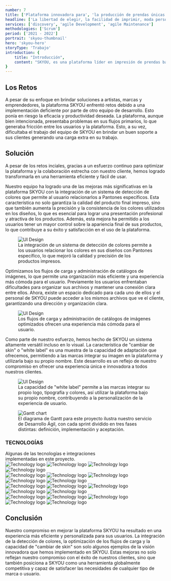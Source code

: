 ```yaml
---
number: 7
title: ['Plataforma innovadora para', 'la producción de prendas únicas']
headline: ['La libertad de elegir, la facilidad de imprimir, moda personalizada al alcance de tus manos.']
services: ['discovery', 'agile Development', 'agile Maintenance']
methodologies: ['Scrum']
period: ['2021 - 2022']
portrait: 'skyou-thumbnail'
hero: 'skyou-hero'
storyType: 'Trabajo'
introduction: {
    title: "Introducción",
    content: "SKYOU, es una plataforma líder en impresión de prendas bajo demanda, brinda la oportunidad a artistas, marcas y emprendedores de materializar sus creaciones. Con su avanzada herramienta de diseño 3D y sus fábricas en diversos lugares del mundo, SKYOU elimina los obstáculos de los mínimos de orden y ofrece soluciones a través de su experiencia en técnicas de impresión digital, corte con láser, costura y envío directo a cualquier parte del mundo.",
}
---
```


<div>
    <h2>Los Retos</h2>
    <p>A pesar de su enfoque en brindar soluciones a artistas, marcas y emprendedores, la plataforma SKYOU enfrentó retos debido a una implementación deficiente por parte de otro equipo de desarrollo. Esto ponía en riesgo la eficacia y productividad deseada. La plataforma, aunque bien intencionada, presentaba problemas en sus flujos primarios, lo que generaba fricción entre los usuarios y la plataforma. Esto, a su vez, dificultaba el trabajo del equipo de SKYOU en brindar un buen soporte a sus clientes generando una carga extra en su trabajo.</p>
</div>
<div>
    <h2>Solución</h2>
    <p>A pesar de los retos inciales, gracias a un esfuerzo continuo para optimizar la plataforma y la colaboración estrecha con nuestro cliente, hemos logrado transformarla en una herramienta eficiente y fácil de usar.</p>
    <p>Nuestro equipo ha logrado una de las mejoras más significativas en la plataforma SKYOU con la integración de un sistema de detección de colores que permite al usuario relacionarlos a Pantones específicos. Esta característica no solo garantiza la calidad del producto final impreso, sino que también aumenta la precisión y la consistencia de los colores utilizados en los diseños, lo que es esencial para lograr una presentación profesional y atractiva de los productos. Además, esta mejora ha permitido a los usuarios tener un mayor control sobre la apariencia final de sus productos, lo que contribuye a su éxito y satisfacción en el uso de la plataforma.</p>
</div>
<div>
    <figure>
        <img loading="lazy" src="/work/skyou-figure1.jpg" alt="UI Design"/>
        <figcaption class="story_story__mainContent__caption__IQRnS">La integración de un sistema de detección de colores permite a los usuarios relacionar los colores en sus diseños con Pantones específico, lo que mejoró la calidad y precisión de los productos impresos.</figcaption>
    </figure>    
</div>
<div>
    <p>Optimizamos los flujos de carga y administración de catálogos de imágenes, lo que permite una organización más eficiente y una experiencia más cómoda para el usuario. Previamente los usuarios enfrentaban dificultades para organizar sus archivos y mantener una conexión clara entre ellos. Ahora, existe un espacio dedicado para cada uno de ellos y el personal de SKYOU puede acceder a los mismos archivos que ve el cliente, garantizando una dirección y organización clara.</p>
</div>
<div>
    <figure>
        <img loading="lazy" src="/work/skyou-figure2.jpg" alt="UI Design"/>
        <figcaption class="story_story__mainContent__caption__IQRnS">Los flujos de carga y administración de catálogos de imágenes optimizados ofrecen una experiencia más cómoda para el usuario.</figcaption>
    </figure>    
</div>
<div>
    <p>Como parte de nuestro esfuerzo, hemos hecho de SKYOU un sistema altamente versátil incluso en lo visual. La característica de "cambiar de skin" o "white label" es una muestra de la capacidad de adaptación que ofrecemos, permitiendo a las marcas integrar su imagen en la plataforma y utilizarla bajo su propio nombre. Este desarrollo es un reflejo de nuestro compromiso en ofrecer una experiencia única e innovadora a todos nuestros clientes.</p>
</div>
<div>
    <figure>
        <img loading="lazy" src="/work/skyou-figure3.jpg" alt="UI Design"/>
        <figcaption class="story_story__mainContent__caption__IQRnS">La capacidad de "white label" permite a las marcas integrar su propio logo, tipografía y colores, así utilizar la plataforma bajo su propio nombre, contribuyendo a la personalización de la experiencia de usuario.</figcaption>
    </figure>    
</div>
<div class="story_story__mainContent__gantt__TErEp">
    <figure>
        <img loading="lazy" src="/work/project-chart-es--double.svg" alt="Gantt chart"/>
        <figcaption class="story_story__mainContent__caption__IQRnS">El diagrama de Gantt para este proyecto ilustra nuestro servicio de Desarrollo Ágil, con cada sprint dividido en tres fases distintas: definición, implementación y aceptación.</figcaption>
    </figure>
</div>
<div class="story_story__mainContent__technologies__v5XXm">
    <div>
        <h3>TECNOLOGÍAS</h3>
        <span>Algunas de las tecnologías e integraciones<br/>implementadas en este proyecto.</span>
    </div>   
    <div class="story_story__mainContent__technologies__images__6NSg5">
        <div>
            <img loading="lazy" alt="Technology logo" src="/technologies/aws.svg"/>
            <img loading="lazy" alt="Technology logo" src="/technologies/ubuntu.svg"/>
            <img loading="lazy" alt="Technology logo" src="/technologies/java.svg"/>
            <img loading="lazy" alt="Technology logo" src="/technologies/postgresql.svg"/>
        </div>
        <div>
            <img loading="lazy" alt="Technology logo" src="/technologies/spring.svg"/>
            <img loading="lazy" alt="Technology logo" src="/technologies/gitlab.svg"/>
            <img loading="lazy" alt="Technology logo" src="/technologies/github.svg"/>
            <img loading="lazy" alt="Technology logo" src="/technologies/postman.svg" class="story_story__mainContent__technologies__images__large__KxVD1"/>
            <img loading="lazy" alt="Technology logo" src="/technologies/shopify.svg"/>
        </div>
        <div>
            <img loading="lazy" alt="Technology logo" src="/technologies/vue.svg"/>
            <img loading="lazy" alt="Technology logo" src="/technologies/html.svg"/>
            <img loading="lazy" alt="Technology logo" src="/technologies/css.svg"/>
            <img loading="lazy" alt="Technology logo" src="/technologies/javascript.svg"/>
            <img loading="lazy" alt="Technology logo" src="/technologies/rest.svg" class="story_story__mainContent__technologies__images__large__KxVD1"/>
        </div>
        <div>            
            <img loading="lazy" alt="Technology logo" src="/technologies/apache.svg" class="story_story__mainContent__technologies__images__large__KxVD1"/>
            <img loading="lazy" alt="Technology logo" src="/technologies/tomcat.svg"/>
            <img loading="lazy" alt="Technology logo" src="/technologies/gradle.svg"/>
            <img loading="lazy" alt="Technology logo" src="/technologies/mavenFeather.svg"/>
            <img loading="lazy" alt="Technology logo" src="/technologies/npm.svg" class="story_story__mainContent__technologies__images__large__KxVD1"/>
        </div>
    </div>     
</div>
<div>
    <h2>Conclusión</h2>
    <p>Nuestro compromiso en mejorar la plataforma SKYOU ha resultado en una experiencia más eficiente y personalizada para sus usuarios. La integración de la detección de colores, la optimización de los flujos de carga y la capacidad de "cambiar de skin" son solo algunos ejemplos de la visión innovadora que hemos implementado en SKYOU. Estas mejoras no solo reflejan nuestro compromiso con el éxito de nuestros clientes, sino que también posiciona a SKYOU como una herramienta globalmente competitiva y capaz de satisfacer las necesidades de cualquier tipo de marca o usuario.</p>
</div>